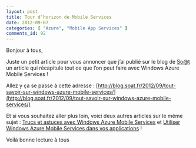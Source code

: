 ```yaml
---
layout: post
title: Tour d’horizon de Mobile Services
date: 2012-09-07
categories: [ "Azure", "Mobile App Services" ]
comments_id: 92 
---
```


Bonjour à tous,

Juste un petit article pour vous annoncer que j’ai publié sur le blog de [So@t](http://blog.soat.fr/) un article qui récapitule tout ce que l’on peut faire avec Windows Azure Mobile Services !

Allez y ça se passe à cette adresse : [http://blog.soat.fr/2012/09/tout-savoir-sur-windows-azure-mobile-services/](http://blog.soat.fr/2012/09/tout-savoir-sur-windows-azure-mobile-services/)

Et si vous souhaitez aller plus loin, voici deux autres articles sur le même sujet : [Trucs et astuces avec Windows Azure Mobile Services](http://blog.woivre.fr/blog/2012/9/trucs-et-astuces-avec-windows-azure-mobile-services) et [Utiliser Windows Azure Mobile Services dans vos applications](http://blog.woivre.fr/blog/2012/9/utiliser-windows-azure-mobile-services-dans-vos-applications) !

Voilà bonne lecture à tous
